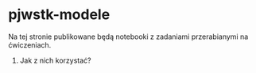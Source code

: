 # pjwstk-modele

Na tej stronie publikowane będą notebooki z zadaniami przerabianymi na ćwiczeniach. 

1. Jak z nich korzystać?


